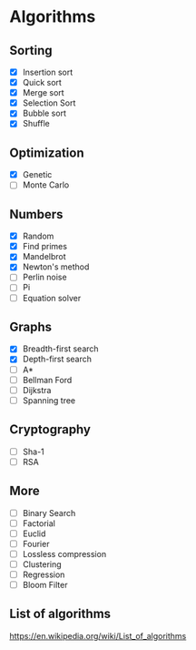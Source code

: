 # Algorithms
## Sorting
- [x] Insertion sort
- [x] Quick sort
- [x] Merge sort
- [x] Selection Sort
- [x] Bubble sort
- [x] Shuffle

## Optimization
- [x] Genetic
- [ ] Monte Carlo

## Numbers
- [x] Random
- [x] Find primes
- [x] Mandelbrot
- [x] Newton's method
- [ ] Perlin noise
- [ ] Pi
- [ ] Equation solver

## Graphs
- [x] Breadth-first search
- [x] Depth-first search
- [ ] A*
- [ ] Bellman Ford
- [ ] Dijkstra
- [ ] Spanning tree

## Cryptography
- [ ] Sha-1
- [ ] RSA

## More
- [ ] Binary Search
- [ ] Factorial
- [ ] Euclid
- [ ] Fourier
- [ ] Lossless compression
- [ ] Clustering
- [ ] Regression
- [ ] Bloom Filter

## List of algorithms
https://en.wikipedia.org/wiki/List_of_algorithms
